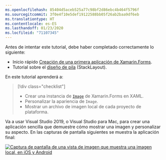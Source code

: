 ```yaml
---
ms.openlocfilehash: 85404d5aceb525a77c98bf2d86ebc4b464f5796f
ms.sourcegitcommit: 3f0e4f10e5def19122588bb05f26ab2baa9df6eb
ms.translationtype: HT
ms.contentlocale: es-ES
ms.lasthandoff: 01/23/2020
ms.locfileid: "71107345"
---
```

Antes de intentar este tutorial, debe haber completado correctamente lo siguiente:

- Inicio rápido [Creación de una primera aplicación de Xamarin.Forms](~/get-started/first-app/index.md).
- Tutorial sobre el [diseño de pila](~/get-started/tutorials/stacklayout/index.yml) (StackLayout).

En este tutorial aprenderá a:

> [!div class="checklist"]
>
> - Crear una instancia de [`Image`](xref:Xamarin.Forms.Image) de Xamarin.Forms en XAML.
> - Personalizar la apariencia de `Image`.
> - Mostrar un archivo de imagen local de cada proyecto de plataforma.

Va a usar Visual Studio 2019, o Visual Studio para Mac, para crear una aplicación sencilla que demuestre cómo mostrar una imagen y personalizar su aspecto. En las capturas de pantalla siguientes se muestra la aplicación final:

[![Captura de pantalla de una vista de imagen que muestra una imagen local, en iOS y Android](../images/local-file.png "Vista de imagen que muestra una imagen local")](../images/local-file-large.png#lightbox "Vista de imagen que muestra una imagen local")
